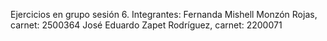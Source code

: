 Ejercicios en grupo sesión 6.
Integrantes: 
Fernanda Mishell Monzón Rojas, carnet: 2500364
José Eduardo Zapet Rodríguez, carnet: 2200071
